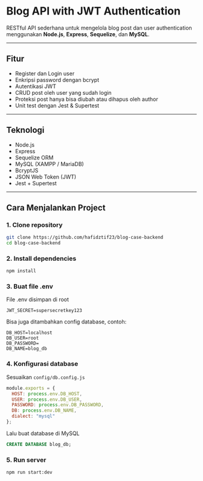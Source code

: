 # Blog API with JWT Authentication

RESTful API sederhana untuk mengelola blog post dan user authentication menggunakan **Node.js**, **Express**, **Sequelize**, dan **MySQL**.

---

## Fitur

- Register dan Login user
- Enkripsi password dengan bcrypt
- Autentikasi JWT
- CRUD post oleh user yang sudah login
- Proteksi post hanya bisa diubah atau dihapus oleh author
- Unit test dengan Jest & Supertest

---

## Teknologi

- Node.js
- Express
- Sequelize ORM
- MySQL (XAMPP / MariaDB)
- BcryptJS
- JSON Web Token (JWT)
- Jest + Supertest

---

## Cara Menjalankan Project

### 1. **Clone repository**
```bash
git clone https://github.com/hafidztif23/blog-case-backend
cd blog-case-backend
```

### 2. **Install dependencies**
```bash
npm install
```

### 3. **Buat file .env**
File .env disimpan di root
```env
JWT_SECRET=supersecretkey123
```

Bisa juga ditambahkan config database, contoh:
```env
DB_HOST=localhost
DB_USER=root
DB_PASSWORD=
DB_NAME=blog_db
```

### 4. Konfigurasi database
Sesuaikan `config/db.config.js`
```js
module.exports = {
  HOST: process.env.DB_HOST,
  USER: process.env.DB_USER,
  PASSWORD: process.env.DB_PASSWORD,
  DB: process.env.DB_NAME,
  dialect: "mysql"
};
```
Lalu buat database di MySQL
```sql
CREATE DATABASE blog_db;
```

### 5. Run server
```bash
npm run start:dev
```
